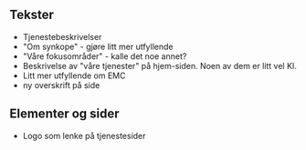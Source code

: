 ## Tekster
- Tjenestebeskrivelser
- "Om synkope" - gjøre litt mer utfyllende 
- "Våre fokusområder" - kalle det noe annet?
- Beskrivelse av "våre tjenester" på hjem-siden. Noen av dem er litt vel KI.
- Litt mer utfyllende om EMC
- ny overskrift på side
## Elementer og sider
- Logo som lenke på tjenestesider
